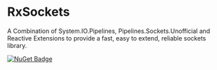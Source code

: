 RxSockets
=========

A Combination of System.IO.Pipelines, Pipelines.Sockets.Unofficial and Reactive
Extensions to provide a fast, easy to extend, reliable sockets library.

[![NuGet Badge](https://buildstats.info/nuget/Rx.Sockets)](https://www.nuget.org/packages/Rx.Sockets/)
